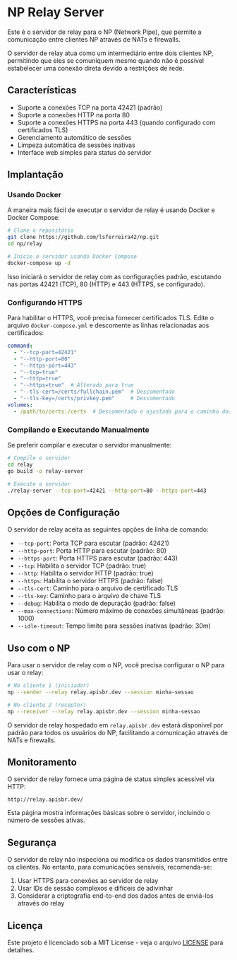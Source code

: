 # NP Relay Server

Este é o servidor de relay para o NP (Network Pipe), que permite a comunicação entre clientes NP através de NATs e firewalls.

O servidor de relay atua como um intermediário entre dois clientes NP, permitindo que eles se comuniquem mesmo quando não é possível estabelecer uma conexão direta devido a restrições de rede.

## Características

- Suporte a conexões TCP na porta 42421 (padrão)
- Suporte a conexões HTTP na porta 80
- Suporte a conexões HTTPS na porta 443 (quando configurado com certificados TLS)
- Gerenciamento automático de sessões
- Limpeza automática de sessões inativas
- Interface web simples para status do servidor

## Implantação

### Usando Docker

A maneira mais fácil de executar o servidor de relay é usando Docker e Docker Compose:

```bash
# Clone o repositório
git clone https://github.com/lsferreira42/np.git
cd np/relay

# Inicie o servidor usando Docker Compose
docker-compose up -d
```

Isso iniciará o servidor de relay com as configurações padrão, escutando nas portas 42421 (TCP), 80 (HTTP) e 443 (HTTPS, se configurado).

### Configurando HTTPS

Para habilitar o HTTPS, você precisa fornecer certificados TLS. Edite o arquivo `docker-compose.yml` e descomente as linhas relacionadas aos certificados:

```yaml
command:
  - "--tcp-port=42421"
  - "--http-port=80"
  - "--https-port=443"
  - "--tcp=true"
  - "--http=true"
  - "--https=true"  # Alterado para true
  - "--tls-cert=/certs/fullchain.pem"  # Descomentado
  - "--tls-key=/certs/privkey.pem"     # Descomentado
volumes:
  - /path/to/certs:/certs  # Descomentado e ajustado para o caminho dos seus certificados
```

### Compilando e Executando Manualmente

Se preferir compilar e executar o servidor manualmente:

```bash
# Compile o servidor
cd relay
go build -o relay-server

# Execute o servidor
./relay-server --tcp-port=42421 --http-port=80 --https-port=443
```

## Opções de Configuração

O servidor de relay aceita as seguintes opções de linha de comando:

- `--tcp-port`: Porta TCP para escutar (padrão: 42421)
- `--http-port`: Porta HTTP para escutar (padrão: 80)
- `--https-port`: Porta HTTPS para escutar (padrão: 443)
- `--tcp`: Habilita o servidor TCP (padrão: true)
- `--http`: Habilita o servidor HTTP (padrão: true)
- `--https`: Habilita o servidor HTTPS (padrão: false)
- `--tls-cert`: Caminho para o arquivo de certificado TLS
- `--tls-key`: Caminho para o arquivo de chave TLS
- `--debug`: Habilita o modo de depuração (padrão: false)
- `--max-connections`: Número máximo de conexões simultâneas (padrão: 1000)
- `--idle-timeout`: Tempo limite para sessões inativas (padrão: 30m)

## Uso com o NP

Para usar o servidor de relay com o NP, você precisa configurar o NP para usar o relay:

```bash
# No cliente 1 (iniciador)
np --sender --relay relay.apisbr.dev --session minha-sessao

# No cliente 2 (receptor)
np --receiver --relay relay.apisbr.dev --session minha-sessao
```

O servidor de relay hospedado em `relay.apisbr.dev` estará disponível por padrão para todos os usuários do NP, facilitando a comunicação através de NATs e firewalls.

## Monitoramento

O servidor de relay fornece uma página de status simples acessível via HTTP:

```
http://relay.apisbr.dev/
```

Esta página mostra informações básicas sobre o servidor, incluindo o número de sessões ativas.

## Segurança

O servidor de relay não inspeciona ou modifica os dados transmitidos entre os clientes. No entanto, para comunicações sensíveis, recomenda-se:

1. Usar HTTPS para conexões ao servidor de relay
2. Usar IDs de sessão complexos e difíceis de adivinhar
3. Considerar a criptografia end-to-end dos dados antes de enviá-los através do relay

## Licença

Este projeto é licenciado sob a MIT License - veja o arquivo [LICENSE](../LICENSE) para detalhes. 